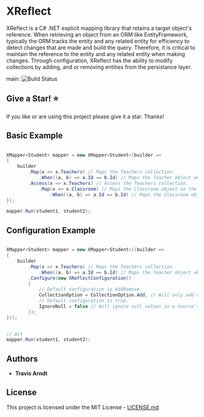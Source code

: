 # XReflect

XReflect is a C# .NET explicit mapping library that retains a target object's reference. 
When retrieving an object from an ORM like EntityFramework, typically the ORM tracks the entity and any related entity for efficiency to detect changes that are made and build the query. Therefore, it is critical to maintain the reference to the entity and any related entity when making changes. Through configuration, XReflect has the ability to modify collections by adding, and or removing entities from the persistance layer.

main: ![Build Status](https://github.com/Tmarndt1/XReflect/workflows/.NET/badge.svg?branch=main)

## Give a Star! :star:

If you like or are using this project please give it a star. Thanks!

## Basic Example

```csharp

XMapper<Student> mapper = new XMapper<Student>(builder =>
{
    builder
        .Map(x => x.Teachers) // Maps the Teachers collection.
            .When((a, b) => a.Id == b.Id) // Maps the Teacher object when the Id property matches.
        .Access(x => x.Teachers) // Access the Teachers collection.
            .Map(x => x.Classroom) // Maps the Classroom object on the Teachers collection
                .When((a, b) => a.Id == b.Id) // Maps the Classroom object when the Id property matches.
});

mapper.Run(student1, student2);

```

## Configuration Example

```csharp

XMapper<Student> mapper = new XMapper<Student>((builder =>
{
    builder
        .Map(x => x.Teachers) // Maps the Teachers collection.
            .When((a, b) => a.Id == b.Id) // Maps the Teacher object when the Id property matches.
        .Configure(new XReflectConfiguration()
        {
            // Default configuration is AddRemove.
            CollectionOption = CollectionOption.Add, // Will only add new objects and won't remove existing in collection.
            // Default configuration is true.
            IgnoreNull = false // Will ignore null values in a source's collection while mapping.
        });
}));


// Act
mapper.Run(student1, student2);

```

## Authors

- **Travis Arndt**

## License

This project is licensed under the MIT License - [LICENSE.md](LICENSE)

